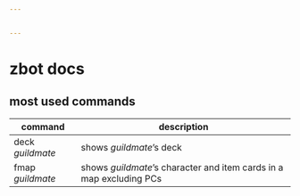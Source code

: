 ```yaml
---


---
```


<h1 id="zbot-docs">zbot docs</h1>
<h2 id="most-used-commands">most used commands</h2>

<table>
<thead>
<tr>
<th>command</th>
<th>description</th>
</tr>
</thead>
<tbody>
<tr>
<td>deck <em>guildmate</em></td>
<td>shows <em>guildmate</em>’s deck</td>
</tr>
<tr>
<td>fmap <em>guildmate</em></td>
<td>shows <em>guildmate</em>’s character and item cards in a map excluding PCs</td>
</tr>
</tbody>
</table>
